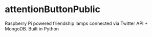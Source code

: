 # attentionButtonPublic
Raspberry Pi powered friendship lamps connected via Twitter API + MongoDB. Built in Python

